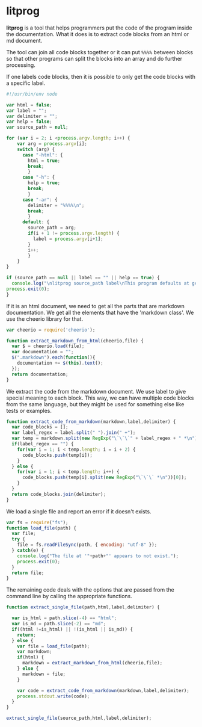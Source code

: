 # litprog

**litprog** is a tool that helps programmers put the code of the program inside the documentation. What it does is to extract code blocks from an html or md document. 

The tool can join all code blocks together or it can put `%%%%` between blocks so that other programs can split the blocks into an array and do further processing.

If one labels code blocks, then it is possible to only get the code blocks with a specific label.

```javascript
#!/usr/bin/env node

var html = false;
var label = "";
var delimiter = "";
var help = false;
var source_path = null;

for (var i = 2; i <process.argv.length; i++) {
    var arg = process.argv[i];
    switch (arg) {
      case "-html": {
        html = true;
        break;
        }
      case "-h": {
        help = true;
        break;
        }
      case "-ar": {
        delimiter = "%%%%\n";
        break;
        }
      default: {
        source_path = arg;
        if(i + 1 != process.argv.length) {
          label = process.argv[i+1];
        }
        i++;
        }
    }
}

if (source_path == null || label == "" || help == true) {
  console.log("\nlitprog source_path label\nThis program defaults at getting the code blocks with the specified label from a single Markdown file.\n\nOptions\n-html : Get the code blocks from an html document(from tags with class 'markdown').\n-ar: Adds '%%%%' delimiter between code blocks.\n-h : Show this help page.");
process.exit(0);
}
```

If it is an html document, we need to get all the parts that are markdown documentation. We get all the elements that have the 'markdown class'. We use the cheerio library for that.

```javascript
var cheerio = require('cheerio');

function extract_markdown_from_html(cheerio,file) {
  var $ = cheerio.load(file);
  var documentation = "";
  $(".markdown").each(function(){
    documentation += $(this).text();
  });
  return documentation;
}
```

We extract the code from the markdown document. We use label to give special meaning to each block. This way, we can have multiple code blocks from the same language, but they might be used for something else like tests or examples.

```javascript
function extract_code_from_markdown(markdown,label,delimiter) {
  var code_blocks = [];
  var label_regex = label.split(" ").join(" +");
  var temp = markdown.split(new RegExp("\`\`\`" + label_regex + " *\n"));
  if(label_regex == "") {
    for(var i = 1; i < temp.length; i = i + 2) {
      code_blocks.push(temp[i]);
    }
  } else {
    for(var i = 1; i < temp.length; i++) {
      code_blocks.push(temp[i].split(new RegExp("\`\`\` *\n"))[0]);
    }
  }
  return code_blocks.join(delimiter);
}
```

We load a single file and report an error if it doesn't exists.

```javascript
var fs = require("fs");
function load_file(path) {
  var file;
  try {
    file = fs.readFileSync(path, { encoding: "utf-8" });
  } catch(e) {
    console.log("The file at '"+path+"' appears to not exist.");
    process.exit(0);
  }
  return file;
}
```

The remaining code deals with the options that are passed from the command line by calling the appropriate functions.

```javascript
function extract_single_file(path,html,label,delimiter) {

  var is_html = path.slice(-4) == "html";
  var is_md = path.slice(-2) == "md";
  if((html !=is_html) || !(is_html || is_md)) {
    return;
  } else {
    var file = load_file(path);
    var markdown;
    if(html) {
      markdown = extract_markdown_from_html(cheerio,file); 
    } else {
      markdown = file;
    }

    var code = extract_code_from_markdown(markdown,label,delimiter);
    process.stdout.write(code);
  }
}

extract_single_file(source_path,html,label,delimiter);
```
